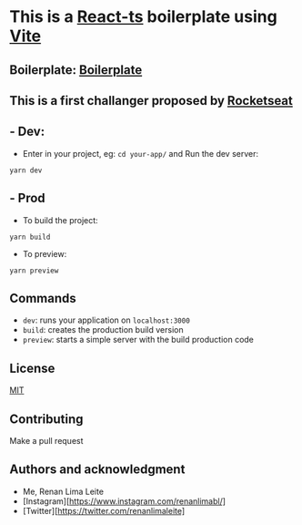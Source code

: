 # This is a [React-ts](https://reactjs.org/) boilerplate using [Vite](https://vitejs.dev/)

## Boilerplate: [Boilerplate](https://github.com/renanlimaleite/react-ts-vite)
## This is a first challanger proposed by [Rocketseat](https://www.rocketseat.com.br/)

## - Dev:
- Enter in your project, eg: `cd your-app/` and Run the dev server:
```
yarn dev
```
## - Prod
- To build the project:
```
yarn build
```
- To preview:
```
yarn preview
```

## Commands
- `dev`: runs your application on `localhost:3000`
- `build`: creates the production build version
- `preview`: starts a simple server with the build production code

## License
[MIT](https://choosealicense.com/licenses/mit/)

## Contributing
Make a pull request

## Authors and acknowledgment
- Me, Renan Lima Leite
- [Instagram][https://www.instagram.com/renanlimabl/]
- [Twitter][https://twitter.com/renanlimaleite]

